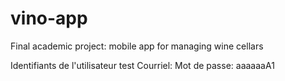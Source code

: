 # vino-app
Final academic project: mobile app for managing wine cellars

Identifiants de l'utilisateur test
Courriel: 
Mot de passe: aaaaaaA1
